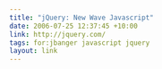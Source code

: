 ```yaml
---
title: "jQuery: New Wave Javascript"
date: 2006-07-25 12:37:45 +10:00
link: http://jquery.com/
tags: for:jbanger javascript jquery
layout: link
---
```

